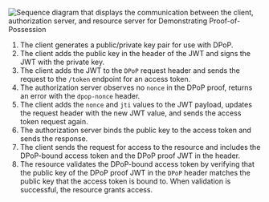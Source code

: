 <div class="three-quarter">

![Sequence diagram that displays the communication between the client, authorization server, and resource server for Demonstrating Proof-of-Possession](/img/authorization/Dpopflow.png)

</div>
<!-- Figma link to image: https://www.figma.com/file/YH5Zhzp66kGCglrXQUag2E/%F0%9F%93%8A-Updated-Diagrams-for[…]ype=design&node-id=3812-38914&mode=design&t=0DH5bIOV514lXCA8-4 -->

<!-- Source for image. Generated using http://www.plantuml.com/plantuml/uml/

@startuml
skinparam monochrome true
participant "OIDC client" as client
participant "Authorization server" as as
participant "Resource server" as rs

autonumber "<b>#."
client -> client: Generates public/private key pair for use with DPoP
client -> client: Adds public key to JWT header and signs JWT with private key
client -> as: Adds JWT to `DPoP` request header and sends request to token endpoint
as -> client: Observes no `nonce` in DPoP JWT, returns error with `dpop-nonce` header
client -> as: Adds `nonce` and `jti` values to JWT payload and sends request again
as -> client: Binds public key to access token and sends response
client -> rs: Sends DPoP-bound access token to resource server
rs -> client: Validates the DPoP-bound access token and grants access to client
@enduml

-->

1. The client generates a public/private key pair for use with DPoP.
1. The client adds the public key in the header of the JWT and signs the JWT with the private key.
1. The client adds the JWT to the `DPoP` request header and sends the request to the `/token` endpoint for an access token.
1. The authorization server observes no `nonce` in the DPoP proof, returns an error with the `dpop-nonce` header.
1. The client adds the `nonce` and `jti` values to the JWT payload, updates the request header with the new JWT value, and sends the access token request again.
1. The authorization server binds the public key to the access token and sends the response.
1. The client sends the request for access to the resource and includes the DPoP-bound access token and the DPoP proof JWT in the header.
1. The resource validates the DPoP-bound access token by verifying that the public key of the DPoP proof JWT in the `DPoP` header matches the public key that the access token is bound to. When validation is successful, the resource grants access.
